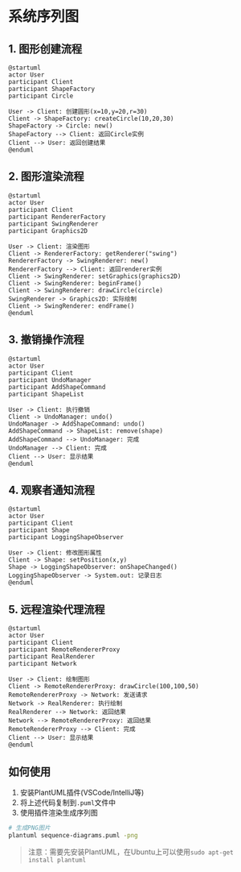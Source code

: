 # 系统序列图

## 1. 图形创建流程

```plantuml
@startuml
actor User
participant Client
participant ShapeFactory
participant Circle

User -> Client: 创建圆形(x=10,y=20,r=30)
Client -> ShapeFactory: createCircle(10,20,30)
ShapeFactory -> Circle: new()
ShapeFactory --> Client: 返回Circle实例
Client --> User: 返回创建结果
@enduml
```

## 2. 图形渲染流程

```plantuml
@startuml
actor User
participant Client
participant RendererFactory
participant SwingRenderer
participant Graphics2D

User -> Client: 渲染图形
Client -> RendererFactory: getRenderer("swing")
RendererFactory -> SwingRenderer: new()
RendererFactory --> Client: 返回renderer实例
Client -> SwingRenderer: setGraphics(graphics2D)
Client -> SwingRenderer: beginFrame()
Client -> SwingRenderer: drawCircle(circle)
SwingRenderer -> Graphics2D: 实际绘制
Client -> SwingRenderer: endFrame()
@enduml
```

## 3. 撤销操作流程

```plantuml
@startuml
actor User
participant Client
participant UndoManager
participant AddShapeCommand
participant ShapeList

User -> Client: 执行撤销
Client -> UndoManager: undo()
UndoManager -> AddShapeCommand: undo()
AddShapeCommand -> ShapeList: remove(shape)
AddShapeCommand --> UndoManager: 完成
UndoManager --> Client: 完成
Client --> User: 显示结果
@enduml
```

## 4. 观察者通知流程

```plantuml
@startuml
actor User
participant Client
participant Shape
participant LoggingShapeObserver

User -> Client: 修改图形属性
Client -> Shape: setPosition(x,y)
Shape -> LoggingShapeObserver: onShapeChanged()
LoggingShapeObserver -> System.out: 记录日志
@enduml
```

## 5. 远程渲染代理流程

```plantuml
@startuml
actor User
participant Client
participant RemoteRendererProxy
participant RealRenderer
participant Network

User -> Client: 绘制图形
Client -> RemoteRendererProxy: drawCircle(100,100,50)
RemoteRendererProxy -> Network: 发送请求
Network -> RealRenderer: 执行绘制
RealRenderer --> Network: 返回结果
Network --> RemoteRendererProxy: 返回结果
RemoteRendererProxy --> Client: 完成
Client --> User: 显示结果
@enduml
```

## 如何使用

1. 安装PlantUML插件(VSCode/IntelliJ等)
2. 将上述代码复制到`.puml`文件中
3. 使用插件渲染生成序列图

```bash
# 生成PNG图片
plantuml sequence-diagrams.puml -png
```

> 注意：需要先安装PlantUML，在Ubuntu上可以使用`sudo apt-get install plantuml`
